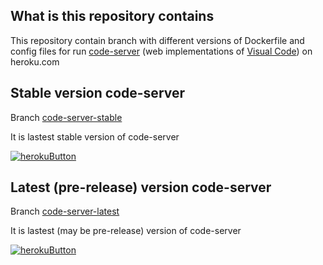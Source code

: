 ## What is this repository contains
This repository contain branch with different versions of Dockerfile and config files for run [code-server](https://github.com/cdr/code-server) (web implementations of [Visual Code](https://code.visualstudio.com/)) on heroku.com

## Stable version code-server
Branch [code-server-stable](https://github.com/sreeteja06/heroku-vscode/tree/code-server-stable)

It is lastest stable version of code-server

[![herokuButton]](https://heroku.com/deploy?template=https://github.com/ivang7/heroku-vscode/tree/code-server-stable)

## Latest (pre-release) version code-server
Branch [code-server-latest](https://github.com/ivang7/heroku-vscode/tree/code-server-latest)

It is lastest (may be pre-release) version of code-server

[![herokuButton]](https://heroku.com/deploy?template=https://github.com/ivang7/heroku-vscode/tree/code-server-latest)


[herokuButton]: https://www.herokucdn.com/deploy/button.svg "Deploy to heroku"
